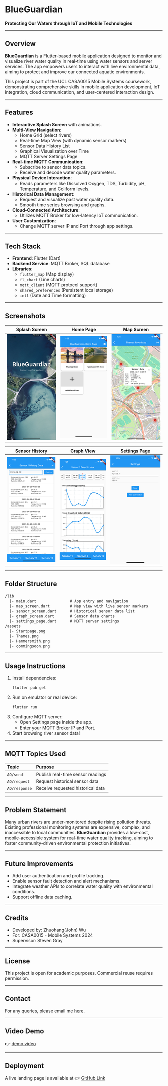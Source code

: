 # BlueGuardian

**Protecting Our Waters through IoT and Mobile Technologies**

---

## Overview

**BlueGuardian** is a Flutter-based mobile application designed to monitor and visualize river water quality in real-time using water sensors and server services. The app empowers users to interact with live environmental data, aiming to protect and improve our connected aquatic environments.

This project is part of the UCL CASA0015 Mobile Systems coursework, demonstrating comprehensive skills in mobile application development, IoT integration, cloud communication, and user-centered interaction design.

---

## Features

- **Interactive Splash Screen** with animations.
- **Multi-View Navigation**:
  - Home Grid (select rivers)
  - Real-time Map View (with dynamic sensor markers)
  - Sensor Data History List
  - Graphical Visualization over Time
  - MQTT Server Settings Page
- **Real-time MQTT Communication**:
  - Subscribe to sensor data topics.
  - Receive and decode water quality parameters.
- **Physical Device Interaction**:
  - Reads parameters like Dissolved Oxygen, TDS, Turbidity, pH, Temperature, and Coliform levels.
- **Historical Data Management**:
  - Request and visualize past water quality data.
  - Smooth time series browsing and graphs.
- **Cloud-Connected Architecture**:
  - Utilizes MQTT Broker for low-latency IoT communication.
- **User Customization**:
  - Change MQTT server IP and Port through app settings.

---

## Tech Stack

- **Frontend**: Flutter (Dart)
- **Backend Service**: MQTT Broker, SQL database
- **Libraries**:
  - `flutter_map` (Map display)
  - `fl_chart` (Line charts)
  - `mqtt_client` (MQTT protocol support)
  - `shared_preferences` (Persistent local storage)
  - `intl` (Date and Time formatting)

---

## Screenshots

| Splash Screen | Home Page | Map Screen |
|:---:|:---:|:---:|
| ![Splash](./media/splash.png) | ![Home](media/home.png) | ![Map](media/map.png) |

| Sensor History | Graph View | Settings Page |
|:---:|:---:|:---:|
| ![History](media/history.png) | ![Graph](media/graph.png) | ![Settings](media/setting.png) |


---

## Folder Structure

```
/lib
  |- main.dart               # App entry and navigation
  |- map_screen.dart         # Map view with live sensor markers
  |- sensor_screen.dart      # Historical sensor data list
  |- graph_screen.dart       # Sensor data charts
  |- settings_page.dart      # MQTT server settings
/assets
  |- Startpage.png
  |- Thames.png
  |- Hammersmith.png
  |- commingsoon.png
```

---

## Usage Instructions

1. Install dependencies:
   ```bash
   flutter pub get
   ```
2. Run on emulator or real device:
   ```bash
   flutter run
   ```
3. Configure MQTT server:
   - Open Settings page inside the app.
   - Enter your MQTT Broker IP and Port.
4. Start browsing river sensor data!

---

## MQTT Topics Used

| Topic         | Purpose                              |
|:--------------|:-------------------------------------|
| `AQ/send`     | Publish real-time sensor readings              |
| `AQ/request`  | Request historical sensor data       |
| `AQ/response` | Receive requested historical data    |

---

## Problem Statement

Many urban rivers are under-monitored despite rising pollution threats. Existing professional monitoring systems are expensive, complex, and inaccessible to local communities. **BlueGuardian** provides a low-cost, mobile-accessible system for real-time water quality tracking, aiming to foster community-driven environmental protection initiatives.

---

## Future Improvements

- Add user authentication and profile tracking.
- Enable sensor fault detection and alert mechanisms.
- Integrate weather APIs to correlate water quality with environmental conditions.
- Support offline data caching.

---

## Credits

- Developed by: Zhuohang(John) Wu
- For: CASA0015 - Mobile Systems 2024
- Supervisor: Steven Gray

---

## License

This project is open for academic purposes. Commercial reuse requires permission.

---

## Contact

For any queries, please email me [here](mailto:zhuohang2024@163.com).

---

## Video Demo

👉 [demo video](insert-link-here)

---

## Deployment

A live landing page is available at 👉 [GitHub Link](https://github.com/Headmaster218/BlueGuardian)

